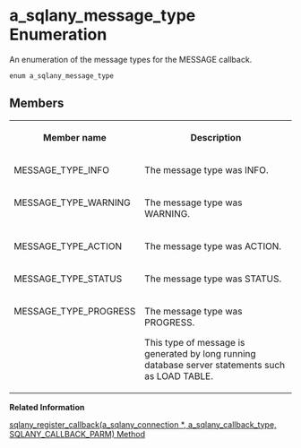 <!-- loio9cf2cd3ca7d31014b6a0c66a767afcde -->

# a\_sqlany\_message\_type Enumeration

An enumeration of the message types for the MESSAGE callback.



```
enum a_sqlany_message_type
```



## Members


<table>
<tr>
<th valign="top">

Member name



</th>
<th valign="top">

Description



</th>
</tr>
<tr>
<td valign="top">

MESSAGE\_TYPE\_INFO



</td>
<td valign="top">

The message type was INFO.



</td>
</tr>
<tr>
<td valign="top">

MESSAGE\_TYPE\_WARNING



</td>
<td valign="top">

The message type was WARNING.



</td>
</tr>
<tr>
<td valign="top">

MESSAGE\_TYPE\_ACTION



</td>
<td valign="top">

The message type was ACTION.



</td>
</tr>
<tr>
<td valign="top">

MESSAGE\_TYPE\_STATUS



</td>
<td valign="top">

The message type was STATUS.



</td>
</tr>
<tr>
<td valign="top">

MESSAGE\_TYPE\_PROGRESS



</td>
<td valign="top">

The message type was PROGRESS.

This type of message is generated by long running database server statements such as LOAD TABLE.



</td>
</tr>
</table>

**Related Information**  


[sqlany\_register\_callback\(a\_sqlany\_connection \*, a\_sqlany\_callback\_type, SQLANY\_CALLBACK\_PARM\) Method](sqlany-register-callback-a-sqlany-connection-a-sqlany-callback-type-sqlany-callback-pa-3bf6a9c.md "Register a callback routine.")

